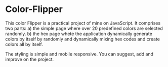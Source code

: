 # Color-Flipper
This color Flipper is a practical project of mine on JavaScript. 
It comprises two parts:
a) the simple page where over 20 predefined colors are selected randomly.
b) the hex page whete the application dynamically generate colors by itself by randomly and dynamically mixing hex codes and create colors all by itself. 

The styling is simple and mobile responsive. You can suggest, add and improve on the project. 
